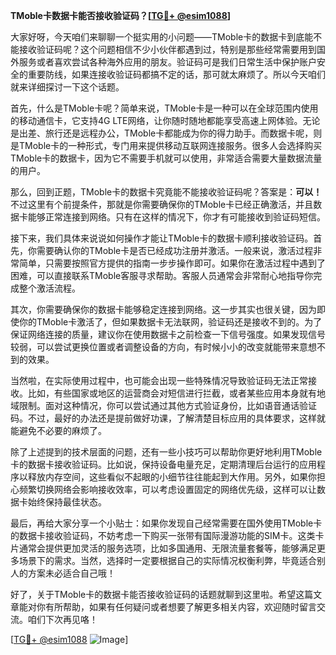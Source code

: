 **TMoble卡数据卡能否接收验证码？[[TG💪+ @esim1088](https://t.me/s/esim1088)]**

大家好呀，今天咱们来聊聊一个挺实用的小问题——TMoble卡的数据卡到底能不能接收验证码呢？这个问题相信不少小伙伴都遇到过，特别是那些经常需要用到国外服务或者喜欢尝试各种海外应用的朋友。验证码可是我们日常生活中保护账户安全的重要防线，如果连接收验证码都搞不定的话，那可就太麻烦了。所以今天咱们就来详细探讨一下这个话题。

首先，什么是TMoble卡呢？简单来说，TMoble卡是一种可以在全球范围内使用的移动通信卡，它支持4G LTE网络，让你随时随地都能享受高速上网体验。无论是出差、旅行还是远程办公，TMoble卡都能成为你的得力助手。而数据卡呢，则是TMoble卡的一种形式，专门用来提供移动互联网连接服务。很多人会选择购买TMoble卡的数据卡，因为它不需要手机就可以使用，非常适合需要大量数据流量的用户。

那么，回到正题，TMoble卡的数据卡究竟能不能接收验证码呢？答案是：**可以！** 不过这里有个前提条件，那就是你需要确保你的TMoble卡已经正确激活，并且数据卡能够正常连接到网络。只有在这样的情况下，你才有可能接收到验证码短信。

接下来，我们具体来说说如何操作才能让TMoble卡的数据卡顺利接收验证码。首先，你需要确认你的TMoble卡是否已经成功注册并激活。一般来说，激活过程非常简单，只需要按照官方提供的指南一步步操作即可。如果你在激活过程中遇到了困难，可以直接联系TMoble客服寻求帮助。客服人员通常会非常耐心地指导你完成整个激活流程。

其次，你需要确保你的数据卡能够稳定连接到网络。这一步其实也很关键，因为即使你的TMoble卡激活了，但如果数据卡无法联网，验证码还是接收不到的。为了保证网络连接的质量，建议你在使用数据卡之前检查一下信号强度。如果发现信号较弱，可以尝试更换位置或者调整设备的方向，有时候小小的改变就能带来意想不到的效果。

当然啦，在实际使用过程中，也可能会出现一些特殊情况导致验证码无法正常接收。比如，有些国家或地区的运营商会对短信进行拦截，或者某些应用本身就有地域限制。面对这种情况，你可以尝试通过其他方式验证身份，比如语音通话验证码。不过，最好的办法还是提前做好功课，了解清楚目标应用的具体要求，这样就能避免不必要的麻烦了。

除了上述提到的技术层面的问题，还有一些小技巧可以帮助你更好地利用TMoble卡的数据卡接收验证码。比如说，保持设备电量充足，定期清理后台运行的应用程序以释放内存空间，这些看似不起眼的小细节往往能起到大作用。另外，如果你担心频繁切换网络会影响接收效率，可以考虑设置固定的网络优先级，这样可以让数据卡始终保持最佳状态。

最后，再给大家分享一个小贴士：如果你发现自己经常需要在国外使用TMoble卡的数据卡接收验证码，不妨考虑一下购买一张带有国际漫游功能的SIM卡。这类卡片通常会提供更加灵活的服务选项，比如多国通用、无限流量套餐等，能够满足更多场景下的需求。当然，选择时一定要根据自己的实际情况权衡利弊，毕竟适合别人的方案未必适合自己哦！

好了，关于TMoble卡的数据卡能否接收验证码的话题就聊到这里啦。希望这篇文章能对你有所帮助，如果有任何疑问或者想要了解更多相关内容，欢迎随时留言交流。咱们下次再见咯！

[[TG💪+ @esim1088](https://t.me/s/esim1088) ![Image](https://i.postimg.cc/4NQfJmqS/Snipaste-2025-05-13-00-14-12.png)]